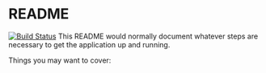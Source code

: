 # README
[![Build Status](https://travis-ci.org/katguz3485/LabManager.svg?branch=master)](https://travis-ci.org/katguz3485/LabManager)
This README would normally document whatever steps are necessary to get the
application up and running.

Things you may want to cover:

